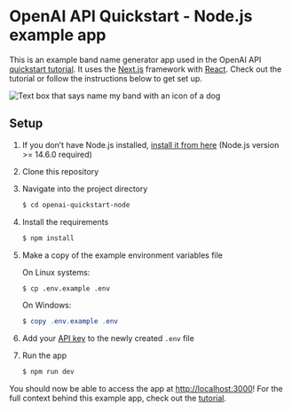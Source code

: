 # OpenAI API Quickstart - Node.js example app

This is an example band name generator app used in the OpenAI API [quickstart tutorial](https://platform.openai.com/docs/quickstart). It uses the [Next.js](https://nextjs.org/) framework with [React](https://reactjs.org/). Check out the tutorial or follow the instructions below to get set up.

![Text box that says name my band with an icon of a dog](https://user-images.githubusercontent.com/10623307/213887080-b2bc4645-7fdb-4dbd-ae42-efce00d0dc29.png)


## Setup

1. If you don’t have Node.js installed, [install it from here](https://nodejs.org/en/) (Node.js version >= 14.6.0 required)

2. Clone this repository

3. Navigate into the project directory

   ```bash
   $ cd openai-quickstart-node
   ```

4. Install the requirements

   ```bash
   $ npm install
   ```

5. Make a copy of the example environment variables file

   On Linux systems: 
   ```bash
   $ cp .env.example .env
   ```
   On Windows:
   ```powershell
   $ copy .env.example .env
   ```
6. Add your [API key](https://platform.openai.com/account/api-keys) to the newly created `.env` file

7. Run the app

   ```bash
   $ npm run dev
   ```

You should now be able to access the app at [http://localhost:3000](http://localhost:3000)! For the full context behind this example app, check out the [tutorial](https://platform.openai.com/docs/quickstart).
